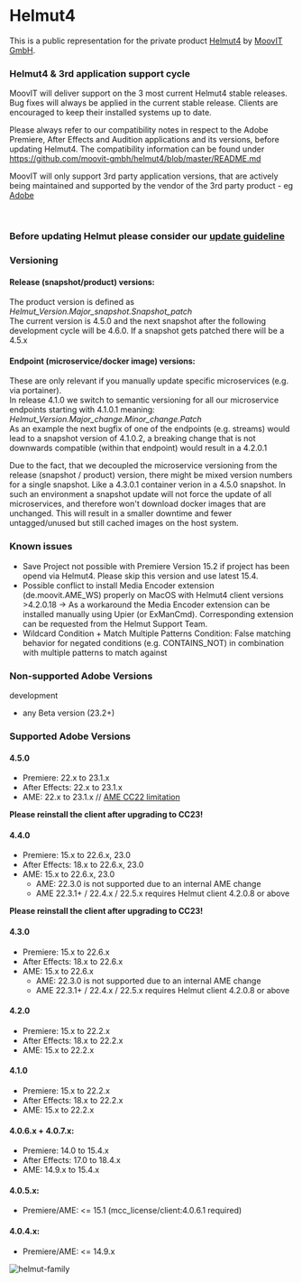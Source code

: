 # Helmut4
This is a public representation for the private product [Helmut4](https://www.helmut.de/) by [MoovIT GmbH](https://www.moovit.de).


### Helmut4 & 3rd application support cycle
MoovIT will deliver support on the 3 most current Helmut4 stable releases. Bug fixes will always be applied in the current stable release. Clients are encouraged to keep their installed systems up to date.

Please always refer to our compatibility notes in respect to the Adobe Premiere, After Effects and Audition applications and its versions, before updating Helmut4. The compatibility information can be found under https://github.com/moovit-gmbh/helmut4/blob/master/README.md

MoovIT will only support 3rd party application versions, that are actively being maintained and supported by the vendor of the 3rd party product - eg [Adobe](https://helpx.adobe.com/support/programs/cc-support-policy.html#cce)


<br />

### Before updating Helmut please consider our [update guideline](https://github.com/moovit-gmbh/helmut4/blob/master/INSTALLATION_GUIDE.md)

### Versioning
#### Release (snapshot/product) versions:
The product version is defined as <br> 
_Helmut_Version.Major_snapshot.Snapshot_patch_ <br>
The current version is 4.5.0 and the next snapshot after the following development cycle will be 4.6.0. If a snapshot gets patched there will be a 4.5.x

#### Endpoint (microservice/docker image) versions:
These are only relevant if you manually update specific microservices (e.g. via portainer). <br>
In release 4.1.0 we switch to semantic versioning for all our microservice endpoints starting with 4.1.0.1 meaning: <br>
_Helmut_Version.Major_change.Minor_change.Patch_ <br>
As an example the next bugfix of one of the endpoints (e.g. streams) would lead to a snapshot version of 4.1.0.2, a breaking change that is not downwards  compatible (within that endpoint) would result in a 4.2.0.1

Due to the fact, that we decoupled the microservice versioning from the release (snapshot / product) version, there might be mixed version numbers for a single snapshot. Like a 4.3.0.1 container verion in a 4.5.0 snapshot. In such an environment a snapshot update will not force the update of all microservices, and therefore won't download docker images that are unchanged. This will result in a smaller downtime and fewer untagged/unused but still cached images on the host system.

### Known issues
- Save Project not possible with Premiere Version 15.2 if project has been opend via Helmut4. Please skip this version and use latest 15.4.
- Possible conflict to install Media Encoder extension (de.moovit.AME_WS) properly on MacOS with Helmut4 client versions >4.2.0.18 -> As a workaround the Media Encoder extension can be installed manually using Upier (or ExManCmd). Corresponding extension can be requested from the Helmut Support Team.
- Wildcard Condition + Match Multiple Patterns Condition: False matching behavior for negated conditions (e.g. CONTAINS_NOT) in combination with multiple patterns to match against

### Non-supported Adobe Versions
development
- any Beta version (23.2+)


### Supported Adobe Versions

#### 4.5.0
- Premiere: 22.x to 23.1.x
- After Effects: 22.x to 23.1.x
- AME: 22.x to 23.1.x // [AME CC22 limitation](https://github.com/moovit-gmbh/helmut4/edit/master/README.md#440)

**Please reinstall the client after upgrading to CC23!**


#### 4.4.0
- Premiere: 15.x to 22.6.x, 23.0
- After Effects: 18.x to 22.6.x, 23.0
- AME: 15.x to 22.6.x, 23.0
  - AME: 22.3.0 is not supported due to an internal AME change 
  - AME 22.3.1+ / 22.4.x / 22.5.x requires Helmut client 4.2.0.8 or above

**Please reinstall the client after upgrading to CC23!**


#### 4.3.0
- Premiere: 15.x to 22.6.x
- After Effects: 18.x to 22.6.x
- AME: 15.x to 22.6.x
  - AME: 22.3.0 is not supported due to an internal AME change
  - AME 22.3.1+ / 22.4.x / 22.5.x requires Helmut client 4.2.0.8 or above

#### 4.2.0
- Premiere: 15.x to 22.2.x
- After Effects: 18.x to 22.2.x
- AME: 15.x to 22.2.x

#### 4.1.0
- Premiere: 15.x to 22.2.x
- After Effects: 18.x to 22.2.x
- AME: 15.x to 22.2.x

#### 4.0.6.x + 4.0.7.x:
- Premiere: 14.0 to 15.4.x
- After Effects: 17.0 to 18.4.x
- AME: 14.9.x to 15.4.x

#### 4.0.5.x:
- Premiere/AME: <= 15.1 (mcc_license/client:4.0.6.1 required)

#### 4.0.4.x:
- Premiere/AME: <= 14.9.x

![helmut-family](https://sev.moovit24.de/uploads/TW9vdklUIEdtYkg/OxHA6b6M3JAoqhup7HTVSUgew9Tt0DP66E8JJZSFe0v8xxDoRfxYuOzzl9g5jR3ElGWTcsuu6NQ1xjS3VlpOdRNDco5vmnP1vVbW/Helmut-4-Family-Logo-2.png)
